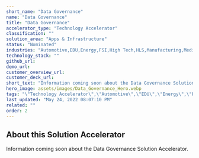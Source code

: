 ```yaml
---
short_name: "Data Governance"
name: "Data Governance"
title: "Data Governance"
accelerator_type: "Technology Accelerator"
classification: ""
solution_area: "Apps & Infrastructure"
status: "Nominated"
industries: "Automotive,EDU,Energy,FSI,High Tech,HLS,Manufacturing,Media and Entertainment,Professional Services,Retail,SLG,Horizontal"
technology_stack: ""
github_url: 
demo_url: 
customer_overview_url: 
customer_deck_url: 
short_text: "Information coming soon about the Data Governance Solution Accelerator"
hero_image: assets/images/Data_Governance_Hero.webp
tags: "\"Technology Accelerator\",\"Automotive\",\"EDU\",\"Energy\",\"FSI\",\"High Tech\",\"HLS\",\"Manufacturing\",\"Media and Entertainment\",\"Professional Services\",\"Retail\",\"SLG\",\"Horizontal\",\"Apps & Infrastructure\",\"Nominated\""
last_updated: "May 24, 2022 08:07:10 PM"
related: ""
order: 2
---
```

## About this Solution Accelerator

Information coming soon about the Data Governance Solution Accelerator.